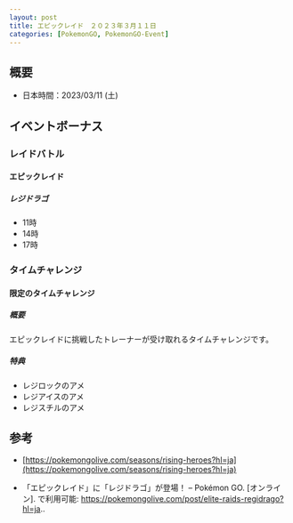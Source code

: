 ```yaml
---
layout: post
title: エピックレイド　２０２３年３月１１日
categories: [PokemonGO, PokemonGO-Event]
---
```


## 概要

- 日本時間：2023/03/11 (土)

## イベントボーナス

### レイドバトル

#### エピックレイド

##### レジドラゴ

- 11時
- 14時
- 17時

### タイムチャレンジ

#### 限定のタイムチャレンジ

##### 概要

エピックレイドに挑戦したトレーナーが受け取れるタイムチャレンジです。

##### 特典

- レジロックのアメ
- レジアイスのアメ
- レジスチルのアメ

## 参考

- [https://pokemongolive.com/seasons/rising-heroes?hl=ja](https://pokemongolive.com/seasons/rising-heroes?hl=ja)

- 「エピックレイド」に「レジドラゴ」が登場！ – Pokémon GO. [オンライン]. で利用可能: https://pokemongolive.com/post/elite-raids-regidrago?hl=ja..